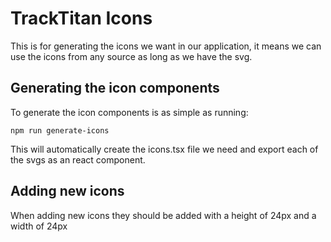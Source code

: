 # TrackTitan Icons

This is for generating the icons we want in our application, it means we can use the icons from any source as long as we have the svg.

## Generating the icon components

To generate the icon components is as simple as running:

```
npm run generate-icons
```

This will automatically create the icons.tsx file we need and export each of the svgs as an react component.

## Adding new icons

When adding new icons they should be added with a height of 24px and a width of 24px
